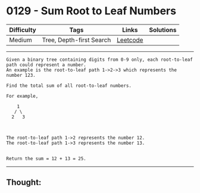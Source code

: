 # 0129 - Sum Root to Leaf Numbers

Difficulty  | Tags | Links | Solutions
----------- | ---- | ----- | -----
Medium | Tree, Depth-first Search | [Leetcode](https://leetcode.com/problems/sum-root-to-leaf-numbers/description/) |


-----------

```
Given a binary tree containing digits from 0-9 only, each root-to-leaf path could represent a number.
An example is the root-to-leaf path 1->2->3 which represents the number 123.

Find the total sum of all root-to-leaf numbers.

For example,

    1
   / \
  2   3



The root-to-leaf path 1->2 represents the number 12.
The root-to-leaf path 1->3 represents the number 13.


Return the sum = 12 + 13 = 25.
```

-----------

## Thought:
